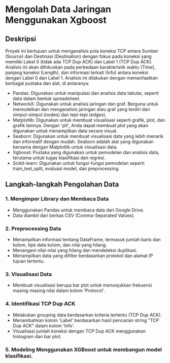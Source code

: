 # Mengolah Data Jaringan Menggunakan Xgboost

## Deskripsi
Proyek ini bertujuan untuk menganalisis pola koneksi TCP antara Sumber (Source) dan Destinasi (Destination) dengan fokus pada koneksi yang memiliki Label 0 (tidak ada TCP Dup ACK) dan Label 1 (TCP Dup ACK). Analisis ini akan difokuskan pada perbedaan karakteristik waktu (Time), panjang koneksi (Length), dan informasi terkait (Info) antara koneksi dengan Label 0 dan Label 1.  Analisis ini dilakukan dengan memanfaatkan berbagai pustaka dan alat, di antaranya:
* Pandas: Digunakan untuk manipulasi dan analisis data tabular, seperti data dalam bentuk spreadsheet.
* NetworkX: Digunakan untuk analisis jaringan dan graf. Berguna untuk memodelkan dan menganalisis jaringan atau graf yang terdiri dari simpul-simpul (nodes) dan tepi-tepi (edges).
* Matplotlib: Digunakan untuk membuat visualisasi seperti grafik, plot, dan grafik lainnya. Dengan 'plt', Anda dapat membuat plot yang akan digunakan untuk menampilkan data secara visual.
* Seaborn: Digunakan untuk membuat visualisasi data yang lebih menarik dan informatif dengan mudah. Seaborn adalah alat yang digunakan bersama dengan Matplotlib untuk visualisasi data.
* Xgboost: Pustaka yang digunakan untuk pemodelan dan analisis data, terutama untuk tugas klasifikasi dan regresi.
* Scikit-learn: Digunakan untuk fungsi-fungsi pemodelan seperti train_test_split, evaluasi model, dan preprocessing.

## Langkah-langkah Pengolahan Data
### 1. Mengimpor Library dan Membaca Data
* Menggunakan Pandas untuk membaca data dari Google Drive.
* Data diambil dari berkas CSV (Comma-Separated Values).

### 2. Preprocessing Data
* Menampilkan informasi tentang DataFrame, termasuk jumlah baris dan kolom, tipe data kolom, dan nilai yang hilang.
* Menangani nilai-nilai yang hilang dan mendeteksi duplikasi.
* Menampilkan data yang difilter berdasarkan protokol dan alamat IP tujuan tertentu.

### 3. Visualisasi Data
* Membuat visualisasi berupa bar plot untuk menunjukkan frekuensi masing-masing nilai dalam kolom 'Protocol'.

### 4. Identifikasi TCP Dup ACK
* Melakukan grouping data berdasarkan kriteria tertentu (TCP Dup ACK).
* Menambahkan kolom 'Label' berdasarkan hasil pencarian string "TCP Dup ACK" dalam kolom 'Info'.
* Visualisasi jumlah koneksi dengan TCP Dup ACK menggunakan histogram dan bar plot.

### 5. Modeling Menggunakan XGBoost untuk membangun model klasifikasi.
